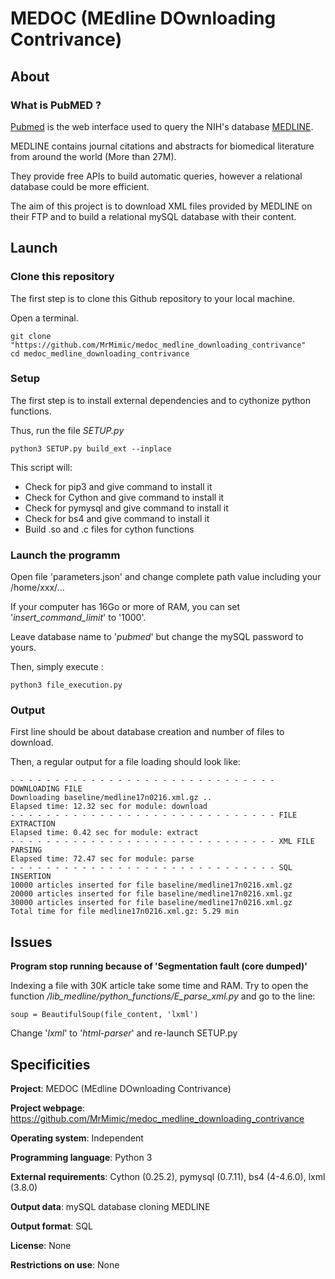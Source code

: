 # MEDOC (MEdline DOwnloading Contrivance)


## About

### What is PubMED ?

[Pubmed](https://www.ncbi.nlm.nih.gov/pubmed/) is the web interface used to query the NIH's database [MEDLINE](https://www.nlm.nih.gov/bsd/pmresources.html).

MEDLINE contains journal citations and abstracts for biomedical literature from around the world (More than 27M).

They provide free APIs to build automatic queries, however a relational database could be more efficient.

The aim of this project is to download XML files provided by MEDLINE on their FTP and to build a relational mySQL database with their content.


## Launch

### Clone this repository

The first step is to clone this Github repository to your local machine.

Open a terminal.

	git clone "https://github.com/MrMimic/medoc_medline_downloading_contrivance"
	cd medoc_medline_downloading_contrivance

### Setup

The first step is to install external dependencies and to cythonize python functions.

Thus, run the file *SETUP.py*

	python3 SETUP.py build_ext --inplace
	
This script will:

* Check for pip3 and give command to install it
* Check for Cython and give command to install it
* Check for pymysql and give command to install it
* Check for bs4 and give command to install it
* Build .so and .c files for cython functions

### Launch the programm

Open file 'parameters.json' and change complete path value including your /home/xxx/...

If your computer has 16Go or more of RAM, you can set '_insert_command_limit_' to '1000'.

Leave database name to '_pubmed_' but change the mySQL password to yours.

Then, simply execute :

	python3 file_execution.py 
	
### Output

First line should be about database creation and number of files to download.

Then, a regular output for a file loading should look like:

	- - - - - - - - - - - - - - - - - - - - - - - - - - - - - - DOWNLOADING FILE
	Downloading baseline/medline17n0216.xml.gz ..
	Elapsed time: 12.32 sec for module: download
	- - - - - - - - - - - - - - - - - - - - - - - - - - - - - - FILE EXTRACTION
	Elapsed time: 0.42 sec for module: extract
	- - - - - - - - - - - - - - - - - - - - - - - - - - - - - - XML FILE PARSING
	Elapsed time: 72.47 sec for module: parse
	- - - - - - - - - - - - - - - - - - - - - - - - - - - - - - SQL INSERTION
	10000 articles inserted for file baseline/medline17n0216.xml.gz
	20000 articles inserted for file baseline/medline17n0216.xml.gz
	30000 articles inserted for file baseline/medline17n0216.xml.gz
	Total time for file medline17n0216.xml.gz: 5.29 min



## Issues

__Program stop running because of 'Segmentation fault (core dumped)'__

Indexing a file with 30K article take some time and RAM. Try to open the function _/lib_medline/python_functions/E_parse_xml.py_ and go to the line:

	soup = BeautifulSoup(file_content, 'lxml')
	
Change '_lxml_' to '_html-parser_' and re-launch SETUP.py
	
## Specificities

__Project__: MEDOC (MEdline DOwnloading Contrivance)

__Project webpage__: https://github.com/MrMimic/medoc_medline_downloading_contrivance

__Operating system__: Independent

__Programming language__: Python 3

__External requirements__: Cython (0.25.2), pymysql (0.7.11), bs4 (4-4.6.0), lxml (3.8.0)

__Output data__: mySQL database cloning MEDLINE

__Output format__: SQL

__License__: None

__Restrictions on use__: None
	

